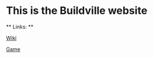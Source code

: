 # This is the Buildville website

** Links: **

[Wiki](https://github.com/caarfken/Buildville-website/wiki)

[Game](https://scratch.mit.edu/projects/587486686/)
